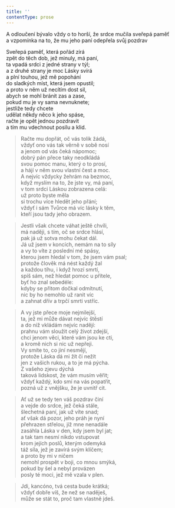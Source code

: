 ```yaml
---
title: ''
contentType: prose
---
```


A odloučení bývalo vždy o to horší, že srdce mučila sveřepá paměť a vzpomínka na to, že mu jeho paní odepřela svůj pozdrav

Sveřepá paměť, která pořád zírá  
zpět do těch dob, jež minuly, má paní,  
ta vpadá srdci z jedné strany v týl;  
a z druhé strany je moc Lásky svírá  
a plní touhou, jež mě popohání  
do sladkých míst, která jsem opustil;  
a proto v něm už necítím dost sil,  
abych se mohl bránit zas a zase,  
pokud mu je vy sama nevnuknete;  
jestliže tedy chcete  
udělat někdy něco k jeho spáse,  
račte je opět jednou pozdravit  
a tím mu vdechnout posilu a klid.

> Račte mu dopřát, oč vás tolik žádá,  
> vždyť ono vás tak věrně v sobě nosí  
> a jenom od vás čeká nápomoc;  
> dobrý pán přece taky neodkládá  
> svou pomoc manu, který o to prosí,  
> a hájí v něm svou vlastní čest a moc.  
> A nejvíc vždycky žehrám na bezmoc,  
> když myslím na to, že jste vy, má paní,  
> v tom srdci Láskou zobrazena celá:  
> už proto byste měla  
> si trochu více hledět jeho přání;  
> vždyť i sám Tvůrce má víc lásky k těm,  
> kteří jsou tady jeho obrazem.

> Jestli však chcete váhat ještě chvíli,  
> má naději, s tím, oč se srdce hlásí,  
> pak já už sotva mohu čekat dál.  
> Já už jsem v koncích, nemám na to síly  
> a vy to víte z poslední mé spásy,  
> kterou jsem hledal v tom, že jsem vám psal;  
> protože člověk má nést každý žal  
> a každou tíhu, i když hrozí smrtí,  
> spíš sám, než hledat pomoc u přítele,  
> byť ho znal sebedéle:  
> kdyby se přitom dočkal odmítnutí,  
> nic by ho nemohlo už ranit víc  
> a zahnat dřív a trpčí smrti vstříc.

> A vy jste přece moje nejmilejší,  
> ta, jež mi může dávat nejvíc štěstí  
> a do níž vkládám nejvíc nadějí:  
> prahnu vám sloužit celý život zdejší,  
> chci jenom věci, které vám jsou ke cti,  
> a kromě nich si nic už nepřeji.  
> Vy smíte to, co jiní nesmějí,  
> protože Láska dá mi žít či nežít  
> jen z vašich rukou, a to je má pýcha.  
> Z vašeho zjevu dýchá  
> taková lidskost, že vám musím věřit;  
> vždyť každý, kdo smí na vás popatřit,  
> pozná už z vnějšku, že je uvnitř cit.

> Ať už se tedy ten váš pozdrav činí  
> a vejde do srdce, jež čeká stále,  
> šlechetná paní, jak už víte snad;  
> ať však dá pozor, jeho práh je nyní  
> přehrazen střelou, jíž mne nenadále  
> zasáhla Láska v den, kdy jsem byl jat;  
> a tak tam nesmí nikdo vstupovat  
> krom jejích poslů, kterým odemyká  
> táž síla, jež je zavírá svým klíčem;  
> a proto by mi v ničem  
> nemohl prospět v boji, co mnou smýká,  
> pokud by šel a nebyl provázen  
> posly té moci, jež mě vzala v plen.

> Jdi, kancóno, tvá cesta bude krátká;  
> vždyť dobře víš, že než se naděješ,  
> může se stát to, proč tam vlastně jdeš.
